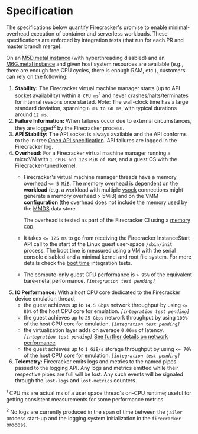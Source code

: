 # Specification

The specifications below quantify Firecracker's promise to enable
minimal-overhead execution of container and serverless workloads. These
specifications are enforced by integration tests (that run for each PR and
master branch merge).

On an [M5D.metal instance][1] (with hyperthreading disabled) and an
[M6G.metal instance][2] and given host system resources are available
(e.g., there are enough free CPU cycles, there is
enough RAM, etc.), customers can rely on the following:

1. **Stability:** The Firecracker virtual machine manager starts (up to API
   socket availability) within `8 CPU ms`<sup>1</sup> and never crashes/halts/terminates
   for internal reasons once started. _Note_: The wall-clock time has a large
   standard deviation, spanning `6 ms to 60 ms`, with typical durations around
   `12 ms`.
1. **Failure Information:** When failures occur due to external circumstances,
   they are logged<sup>2</sup> by the Firecracker process.
1. **API Stability:** The API socket is always available and the API conforms
   to the in-tree
   [Open API specification](src/api_server/swagger/firecracker.yaml). API failures
   are logged in the Firecracker log.
1. **Overhead:** For a Firecracker virtual machine manager running a microVM
   with `1 CPUs and 128 MiB of RAM`, and a guest OS with the Firecracker-tuned
   kernel:
   - Firecracker's virtual machine manager threads have a memory overhead
     `<= 5 MiB`. The memory overhead is dependent on the **workload** (e.g. a
     workload with multiple [vsock](docs/vsock.md) connections might generate a
     memory overhead > 5MiB) and on the VMM **configuration** (the overhead
     does not include the memory used by the [MMDS](docs/mmds/mmds-design.md)
     data store.

     The overhead is tested as part of the Firecracker CI using a
     [memory cop](tests/host_tools/memory.py).
   - It takes `<= 125 ms` to go from receiving the Firecracker InstanceStart
     API call to the start of the Linux guest user-space `/sbin/init` process.
     The boot time is measured using a VM with the serial console disabled
     and a minimal kernel and root file system. For more details check the
     [boot time](tests/integration_tests/performance/test_boottime.py)
     integration tests.
   - The compute-only guest CPU performance is `> 95%` of the equivalent
     bare-metal performance. _`[integration test pending]`_
1. **IO Performance:** With a host CPU core dedicated to the Firecracker device
   emulation thread,
   - the guest achieves up to `14.5 Gbps` network throughput by using `<= 80%`
     of the host CPU core for emulation. _`[integration test pending]`_
   - the guest achieves up to `25 Gbps` network throughput by using `100%`
     of the host CPU core for emulation. _`[integration test pending]`_
   - the virtualization layer adds on average `0.06ms` of latency.
     _`[integration test pending]`_
     [See further details on network performance](docs/network-performance.md)
   - the guest achieves up to `1 GiB/s` storage throughput by using `<= 70%`
     of the host CPU core for emulation. _`[integration test pending]`_
1. **Telemetry:** Firecracker emits logs and metrics to the named pipes passed
   to the logging API. Any logs and metrics emitted while their respective
   pipes are full will be lost. Any such events will be signaled through the
   `lost-logs` and `lost-metrics` counters.

[1]: https://aws.amazon.com/ec2/instance-types/m5/

[2]: https://aws.amazon.com/ec2/instance-types/m6/

<sup>1</sup> CPU ms are actual ms of a user space thread's on-CPU runtime;
useful for getting consistent measurements for some performance metrics.

<sup>2</sup> No logs are currently produced in the span of time between the `jailer`
process start-up and the logging system initialization in the `firecracker` process.
